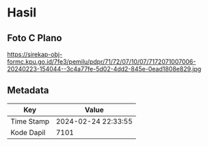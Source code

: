 # Hasil

## Foto C Plano

https://sirekap-obj-formc.kpu.go.id/7fe3/pemilu/pdpr/71/72/07/10/07/7172071007006-20240223-154044--3c4a77fe-5d02-4dd2-845e-0ead1808e829.jpg


## Metadata

| Key        | Value               |
| ---------- | ------------------- |
| Time Stamp | 2024-02-24 22:33:55 |
| Kode Dapil | 7101                |



